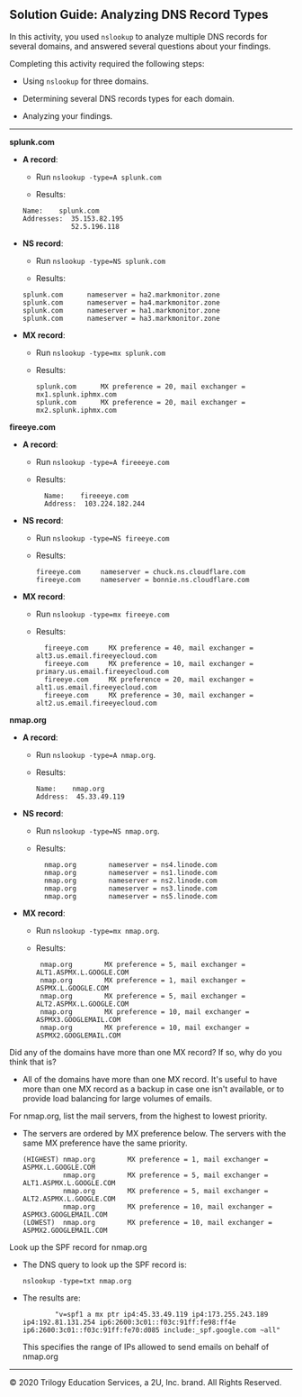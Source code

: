 ## Solution Guide: Analyzing DNS Record Types

In this activity, you used `nslookup` to analyze multiple DNS records for several domains, and answered several questions about your findings. 

Completing this activity required the following steps:

- Using `nslookup` for three domains. 

- Determining several DNS records types for each domain.

- Analyzing your findings. 
   
---

**splunk.com** 

  - **A record**: 
    - Run `nslookup -type=A splunk.com`
      
    - Results: 
      
    ```
    Name:    splunk.com
    Addresses:  35.153.82.195
                52.5.196.118

    ```
      
   - **NS record**: 

      - Run `nslookup -type=NS splunk.com`
    
      - Results:
    
      ```
      splunk.com      nameserver = ha2.markmonitor.zone
      splunk.com      nameserver = ha4.markmonitor.zone
      splunk.com      nameserver = ha1.markmonitor.zone
      splunk.com      nameserver = ha3.markmonitor.zone

      ```
    
  - **MX record**:

    - Run `nslookup -type=mx splunk.com`

    - Results:

      ```
      splunk.com      MX preference = 20, mail exchanger = mx1.splunk.iphmx.com
      splunk.com      MX preference = 20, mail exchanger = mx2.splunk.iphmx.com

      ```

**fireeye.com**

- **A record**: 

  - Run `nslookup -type=A fireeeye.com`
  
  - Results: 
  
    ```
      Name:    fireeeye.com
      Address:  103.224.182.244

    ```

- **NS record**: 

  - Run `nslookup -type=NS fireeye.com`
  
  - Results:
  
    ```  
    fireeye.com     nameserver = chuck.ns.cloudflare.com
    fireeye.com     nameserver = bonnie.ns.cloudflare.com

    ```

- **MX record**: 

  - Run `nslookup -type=mx fireeye.com`

  - Results: 
  
    ```  
      fireeye.com     MX preference = 40, mail exchanger = alt3.us.email.fireeyecloud.com
      fireeye.com     MX preference = 10, mail exchanger = primary.us.email.fireeyecloud.com
      fireeye.com     MX preference = 20, mail exchanger = alt1.us.email.fireeyecloud.com
      fireeye.com     MX preference = 30, mail exchanger = alt2.us.email.fireeyecloud.com

    ```


**nmap.org**

- **A record**: 
  - Run `nslookup -type=A nmap.org`.
  
  - Results: 
    
    ```
    Name:    nmap.org
    Address:  45.33.49.119
    ```

- **NS record**: 

  - Run `nslookup -type=NS nmap.org`.
  
  - Results:
      
    ```  
      nmap.org        nameserver = ns4.linode.com
      nmap.org        nameserver = ns1.linode.com
      nmap.org        nameserver = ns2.linode.com
      nmap.org        nameserver = ns3.linode.com
      nmap.org        nameserver = ns5.linode.com
    ```
  
- **MX record**: 
  - Run `nslookup -type=mx nmap.org`.

  - Results: 
    
    ```
     nmap.org        MX preference = 5, mail exchanger = ALT1.ASPMX.L.GOOGLE.COM
     nmap.org        MX preference = 1, mail exchanger = ASPMX.L.GOOGLE.COM
     nmap.org        MX preference = 5, mail exchanger = ALT2.ASPMX.L.GOOGLE.COM
     nmap.org        MX preference = 10, mail exchanger = ASPMX3.GOOGLEMAIL.COM 
     nmap.org        MX preference = 10, mail exchanger = ASPMX2.GOOGLEMAIL.COM
    ```


Did any of the domains have more than one MX record? If so, why do you think that is? 

  - All of the domains have more than one MX record. It's useful to have more than one MX record as a backup in case one isn't available, or to provide load balancing for large volumes of emails.

For nmap.org, list the mail servers, from the highest to lowest priority.

- The servers are ordered by MX preference below. The servers with the same MX preference have the same priority.

  ```
  (HIGHEST) nmap.org        MX preference = 1, mail exchanger = ASPMX.L.GOOGLE.COM
            nmap.org        MX preference = 5, mail exchanger = ALT1.ASPMX.L.GOOGLE.COM
            nmap.org        MX preference = 5, mail exchanger = ALT2.ASPMX.L.GOOGLE.COM
            nmap.org        MX preference = 10, mail exchanger = ASPMX3.GOOGLEMAIL.COM 
  (LOWEST)  nmap.org        MX preference = 10, mail exchanger = ASPMX2.GOOGLEMAIL.COM
  ```


Look up the SPF record for nmap.org
- The DNS query to look up the SPF record is:

  `nslookup -type=txt nmap.org`

- The results are:
  
  ```
          "v=spf1 a mx ptr ip4:45.33.49.119 ip4:173.255.243.189 ip4:192.81.131.254 ip6:2600:3c01::f03c:91ff:fe98:ff4e ip6:2600:3c01::f03c:91ff:fe70:d085 include:_spf.google.com ~all"
  ```
  
  This specifies the range of IPs allowed to send emails on behalf of nmap.org

---
© 2020 Trilogy Education Services, a 2U, Inc. brand. All Rights Reserved.
